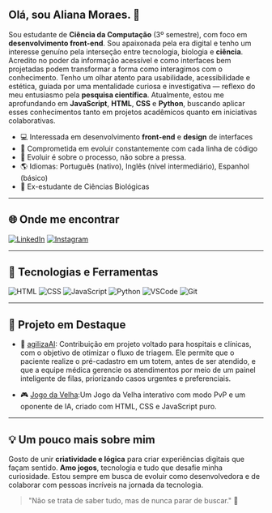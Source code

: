 ## Olá, sou Aliana Moraes. 👋

Sou estudante de **Ciência da Computação** (3º semestre), com foco em **desenvolvimento front-end**. Sou apaixonada pela era digital e tenho um interesse genuíno pela interseção entre tecnologia, biologia e **ciência**.
Acredito no poder da informação acessível e como interfaces bem projetadas podem transformar a forma como interagimos com o conhecimento. Tenho um olhar atento para usabilidade, acessibilidade e estética, guiada por uma mentalidade curiosa e investigativa — reflexo do meu entusiasmo pela **pesquisa científica**.
Atualmente, estou me aprofundando em **JavaScript**, **HTML**, **CSS** e **Python**, buscando aplicar esses conhecimentos tanto em projetos acadêmicos quanto em iniciativas colaborativas.

- 💻 Interessada em desenvolvimento **front-end** e **design** de interfaces
- 🔎 Comprometida em evoluir constantemente com cada linha de código
- 🧠 Evoluir é sobre o processo, não sobre a pressa.
- 🌎 Idiomas: Português (nativo), Inglês (nível intermediário), Espanhol (básico)
- 🌱 Ex-estudante de Ciências Biológicas

---

## 🌐 Onde me encontrar

[![LinkedIn](https://img.shields.io/badge/-LinkedIn-0A66C2?style=flat-square&logo=linkedin&logoColor=white)](https://www.linkedin.com/in/aliana-moraes)
[![Instagram](https://img.shields.io/badge/-Instagram-E4405F?style=flat-square&logo=instagram&logoColor=white)](https://instagram.com/alianahuh)

---

## 🧰 Tecnologias e Ferramentas

![HTML](https://img.shields.io/badge/-HTML5-E34F26?style=flat-square&logo=html5&logoColor=white)
![CSS](https://img.shields.io/badge/-CSS3-1572B6?style=flat-square&logo=css3&logoColor=white)
![JavaScript](https://img.shields.io/badge/-JavaScript-F7DF1E?style=flat-square&logo=javascript&logoColor=black)
![Python](https://img.shields.io/badge/-Python-3776AB?style=flat-square&logo=python&logoColor=white)
![VSCode](https://img.shields.io/badge/-VSCode-007ACC?style=flat-square&logo=visual-studio-code&logoColor=white)
![Git](https://img.shields.io/badge/-Git-F05032?style=flat-square&logo=git&logoColor=white)

---

## 🚀 Projeto em Destaque

- 🤖 [agilizaAI](https://github.com/gabpereiraa/agilizaAI): Contribuição em projeto voltado para hospitais e clínicas, com o objetivo de otimizar o fluxo de triagem. Ele permite que o paciente realize o pré-cadastro em um totem, antes de ser atendido, e que a equipe médica gerencie os atendimentos por meio de um painel inteligente de filas, priorizando casos urgentes e preferenciais.

- 🎮 [Jogo da Velha](https://alianamoraes.github.io/JogodaVelha/):Um Jogo da Velha interativo com modo PvP e um oponente de IA, criado com HTML, CSS e JavaScript puro.

---

## 💡 Um pouco mais sobre mim

Gosto de unir **criatividade e lógica** para criar experiências digitais que façam sentido. **Amo jogos**, tecnologia e tudo que desafie minha curiosidade. Estou sempre em busca de evoluir como desenvolvedora e de colaborar com pessoas incríveis na jornada da tecnologia.

> "Não se trata de saber tudo, mas de nunca parar de buscar." 🚀

